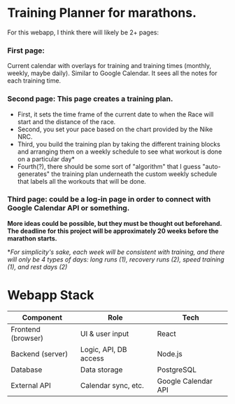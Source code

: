 # Training Planner for marathons.

For this webapp, I think there will likely be 2+ pages:

### First page: 
Current calendar with overlays for training and training times (monthly, weekly, maybe daily). Similar to Google Calendar. It sees all the notes for each training time.

### Second page: This page creates a training plan. 
- First, it sets the time frame of the current date to when the Race will start and the distance of the race. 
- Second, you set your pace based on the chart provided by the Nike NRC.
- Third, you build the training plan by taking the different training blocks and arranging them on a weekly schedule to see what workout is done on a particular day*
- Fourth(?), there should be some sort of "algorithm" that I guess "auto-generates" the training plan underneath the custom weekly schedule that labels all the workouts that will be done.

### Third page: could be a log-in page in order to connect with Google Calendar API or something.

**More ideas could be possible, but they must be thought out beforehand. The deadline for this project will be approximately 20 weeks before the marathon starts.**


**For simplicity's sake, each week will be consistent with training, and there will only be 4 types of days: long runs (1), recovery runs (2), speed training (1), and rest days (2)*

# Webapp Stack
| Component          | Role                  | Tech                   |
| ------------------ | --------------------- | ---------------------- |
| Frontend (browser) | UI & user input       | React                  |
| Backend (server)   | Logic, API, DB access | Node.js                |
| Database           | Data storage          | PostgreSQL             |
| External API       | Calendar sync, etc.   | Google Calendar API    |
